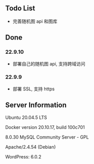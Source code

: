 ## Todo List

- 完善随机图 api 和图库

## Done

### 22.9.10

- 部署自己的随机图 api, 支持跨域访问

### 22.9.9

- 部署 SSL, 支持 https


## Server Information

Ubuntu 20.04.5 LTS

Docker version 20.10.17, build 100c701

8.0.30 MySQL Community Server - GPL

Apache/2.4.54 (Debian)

WordPress: 6.0.2
